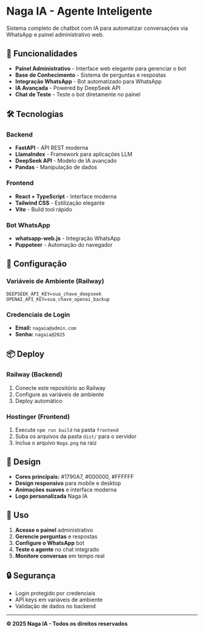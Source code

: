 # Naga IA - Agente Inteligente

Sistema completo de chatbot com IA para automatizar conversações via WhatsApp e painel administrativo web.

## 🚀 Funcionalidades

- **Painel Administrativo** - Interface web elegante para gerenciar o bot
- **Base de Conhecimento** - Sistema de perguntas e respostas
- **Integração WhatsApp** - Bot automatizado para WhatsApp
- **IA Avançada** - Powered by DeepSeek API
- **Chat de Teste** - Teste o bot diretamente no painel

## 🛠️ Tecnologias

### Backend
- **FastAPI** - API REST moderna
- **LlamaIndex** - Framework para aplicações LLM
- **DeepSeek API** - Modelo de IA avançado
- **Pandas** - Manipulação de dados

### Frontend
- **React + TypeScript** - Interface moderna
- **Tailwind CSS** - Estilização elegante
- **Vite** - Build tool rápido

### Bot WhatsApp
- **whatsapp-web.js** - Integração WhatsApp
- **Puppeteer** - Automação do navegador

## 🔧 Configuração

### Variáveis de Ambiente (Railway)
```env
DEEPSEEK_API_KEY=sua_chave_deepseek
OPENAI_API_KEY=sua_chave_openai_backup
```

### Credenciais de Login
- **Email:** `nagaia@admin.com`
- **Senha:** `nagaia@2025`

## 📦 Deploy

### Railway (Backend)
1. Conecte este repositório ao Railway
2. Configure as variáveis de ambiente
3. Deploy automático

### Hostinger (Frontend)
1. Execute `npm run build` na pasta `frontend`
2. Suba os arquivos da pasta `dist/` para o servidor
3. Inclua o arquivo `Naga.png` na raiz

## 🎨 Design

- **Cores principais:** #1790A7, #000000, #FFFFFF
- **Design responsivo** para mobile e desktop
- **Animações suaves** e interface moderna
- **Logo personalizada** Naga IA

## 📱 Uso

1. **Acesse o painel** administrativo
2. **Gerencie perguntas** e respostas
3. **Configure o WhatsApp** bot
4. **Teste o agente** no chat integrado
5. **Monitore conversas** em tempo real

## 🔒 Segurança

- Login protegido por credenciais
- API keys em variáveis de ambiente
- Validação de dados no backend

---

**© 2025 Naga IA - Todos os direitos reservados**